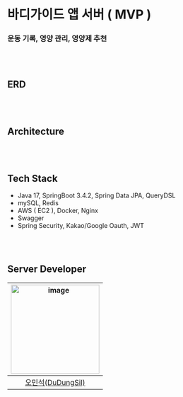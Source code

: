 # 바디가이드 앱 서버 ( MVP )

### 운동 기록, 영양 관리, 영양제 추천 

<br/><br/>

## ERD

<br/><br/>

## Architecture

<br/><br/>

## Tech Stack
- Java 17, SpringBoot 3.4.2, Spring Data JPA, QueryDSL
- mySQL, Redis
- AWS ( EC2 ), Docker, Nginx
- Swagger
- Spring Security, Kakao/Google Oauth, JWT

<br/><br/>

## Server Developer

|<img width="200" alt="image" src="" />|
|:--:|
|[오민석(DuDungSil)](https://github.com/DuDungSil)|

<br/><br/>
